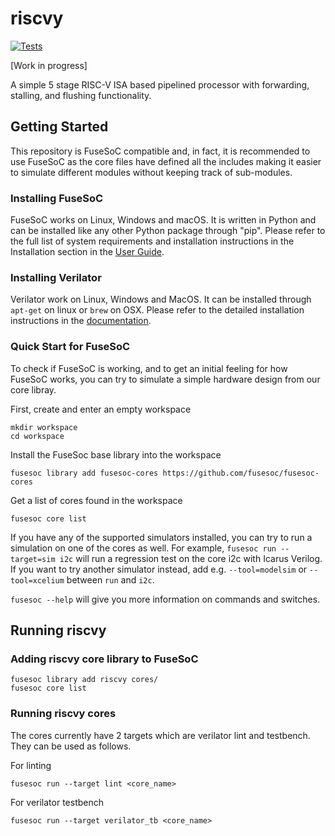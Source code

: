# riscvy

[![Tests](https://github.com/adithyasunil26/riscvy/actions/workflows/tests.yml/badge.svg)](https://github.com/adithyasunil26/riscvy/actions/workflows/tests.yml)

[Work in progress]

A simple 5 stage RISC-V ISA based pipelined processor with forwarding, stalling, and flushing functionality.

## Getting Started

This repository is FuseSoC compatible and, in fact, it is recommended to use FuseSoC as the core files have defined all the includes making it easier to simulate different modules without keeping track of sub-modules.

### Installing FuseSoC
FuseSoC works on Linux, Windows and macOS. It is written in Python and can be installed like any other Python package through "pip". Please refer to the full list of system requirements and installation instructions in the Installation section in the [User Guide](https://fusesoc.readthedocs.io/en/stable/user/installation.html).

### Installing Verilator
Verilator work on Linux, Windows and MacOS. It can be installed through `apt-get` on linux or `brew` on OSX. Please refer to the detailed installation instructions in the [documentation](https://verilator.org/guide/latest/install.html).

### Quick Start for FuseSoC
To check if FuseSoC is working, and to get an initial feeling for how FuseSoC
works, you can try to simulate a simple hardware design from our core libray.

First, create and enter an empty workspace

    mkdir workspace
    cd workspace

Install the FuseSoc base library into the workspace

    fusesoc library add fusesoc-cores https://github.com/fusesoc/fusesoc-cores

Get a list of cores found in the workspace

    fusesoc core list

If you have any of the supported simulators installed, you can try to
run a simulation on one of the cores as well. For example,
`fusesoc run --target=sim i2c` will run a regression test on the core
i2c with Icarus Verilog. If you want to try another simulator instead,
add e.g. `--tool=modelsim` or `--tool=xcelium` between `run` and `i2c`.

`fusesoc --help` will give you more information on commands and switches.

## Running riscvy

### Adding riscvy core library to FuseSoC

```
fusesoc library add riscvy cores/
fusesoc core list
```

### Running riscvy cores
The cores currently have 2 targets which are verilator lint and testbench. They can be used as follows.

For linting

    fusesoc run --target lint <core_name>

For verilator testbench

    fusesoc run --target verilator_tb <core_name>
